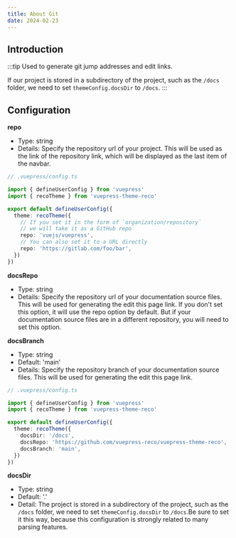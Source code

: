 ```yaml
---
title: About Git
date: 2024-02-23
---
```


## Introduction

:::tip
Used to generate git jump addresses and edit links.

If our project is stored in a subdirectory of the project, such as the `/docs` folder, we need to set `themeConfig.docsDir` to `/docs`.
:::

## Configuration

**repo**
- Type: string
- Details: Specify the repository url of your project. This will be used as the link of the repository link, which will be displayed as the last item of the navbar.

```ts
// .vuepress/config.ts

import { defineUserConfig } from 'vuepress'
import { recoTheme } from 'vuepress-theme-reco'

export default defineUserConfig({
  theme: recoTheme({
    // If you set it in the form of `organization/repository`
    // we will take it as a GitHub repo
    repo: 'vuejs/vuepress',
    // You can also set it to a URL directly
    repo: 'https://gitlab.com/foo/bar',
  })
})
```

**docsRepo**
- Type: string
- Details: Specify the repository url of your documentation source files. This will be used for generating the edit this page link. If you don't set this option, it will use the repo option by default. But if your documentation source files are in a different repository, you will need to set this option.



**docsBranch**
- Type: string
- Default: 'main'
- Details: Specify the repository branch of your documentation source files. This will be used for generating the edit this page link.

```ts
// .vuepress/config.ts

import { defineUserConfig } from 'vuepress'
import { recoTheme } from 'vuepress-theme-reco'

export default defineUserConfig({
  theme: recoTheme({
    docsDir: '/docs',
    docsRepo: 'https://github.com/vuepress-reco/vuepress-theme-reco',
    docsBranch: 'main',
  })
})
```

**docsDir**
- Type: string
- Default: '.'
- Detail: The project is stored in a subdirectory of the project, such as the `/docs` folder, we need to set `themeConfig.docsDir` to `/docs`.Be sure to set it this way, because this configuration is strongly related to many parsing features.
